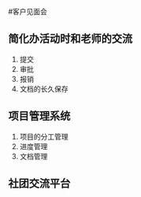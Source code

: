 #客户见面会

## 简化办活动时和老师的交流
1. 提交
2. 审批
3. 报销
4. 文档的长久保存

## 项目管理系统
1. 项目的分工管理
2. 进度管理
3. 文档管理

## 社团交流平台